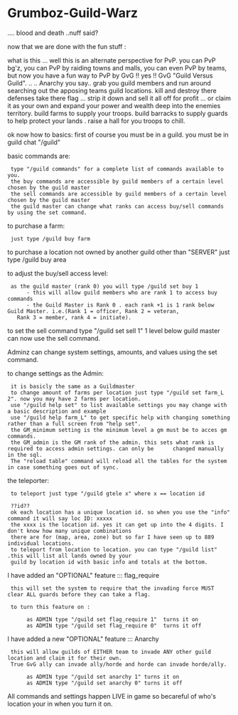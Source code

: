 Grumboz-Guild-Warz
==================

.... blood and death ..nuff said?

now that we are done with the fun stuff :

what is this ... well this is an alternate perspective for PvP. you can PvP bg'z, you can PvP by raiding towns and malls, you can even PvP by teams, but now you have a fun way to PvP by GvG !! yes !! GvG "Guild Versus Guild". ..
.. Anarchy you say.. grab you guild members and run around searching out the apposing teams guild locations. kill and destroy there defenses take there flag ... strip it down and sell it all off for profit ... or claim it as your own and expand your power and wealth deep into the enemies territory. build farms to supply your troops. build barracks to supply guards to help protect your lands . raise a hall for you troops to chill.

ok now how to basics:
     first of course you must be in a guild.
     you must be in guild chat "/guild"

basic commands are:

     type "/guild commands" for a complete list of commands available to you.
     the buy commands are accessible by guild members of a certain level chosen by the guild master
     the sell commands are accessible by guild members of a certain level chosen by the guild master
     the guild master can change what ranks can access buy/sell commands by using the set command.

to purchase a farm:

     just type /guild buy farm

to purchase a location not owned by another guild other than "SERVER" just type /guild buy area

to adjust the buy/sell access level:

     as the guild master (rank 0) you will type /guild set buy 1
          - this will allow guild members who are rank 1 to access buy commands
          - the Guild Master is Rank 0 . each rank +1 is 1 rank below Guild Master. i.e.(Rank 1 = officer, Rank 2 = veteran,
       Rank 3 = member, rank 4 = initiate).
       
to set the sell command type "/guild set sell 1" 1 level below guild master can now use the sell command.

Adminz can change system settings, amounts, and values using the set command.

to change settings as the Admin:

     it is basicly the same as a Guildmaster
     to change amount of farms per location just type "/guild set farm_L 2". now you may have 2 farms per location.
     use "/guild help set" to list available settings you may change with a basic description and example
     use "/guild help farm_L" to get specific help with changing something rather than a full screen from "help set".
     the GM_minimum setting is the minimum level a gm must be to acces gm commands.
     the GM_admin is the GM rank of the admin. this sets what rank is required to access admin settings. can only be      changed manually in the sql.
     The "reload table" command will reload all the tables for the system in case something goes out of sync.

the teleporter:

     to teleport just type "/guild gtele x" where x == location id

     ??id??
     ok each location has a unique location id. so when you use the "info" command it will say loc ID: xxxxx
     the xxxx is the location id. yes it can get up into the 4 digits. I don't know how many unique combinations
     there are for (map, area, zone) but so far I have seen up to 889 individual locations.
     to teleport from location to location. you can type "/guild list" .this will list all lands owned by your 
     guild by location id with basic info and totals at the bottom.

I have added an "OPTIONAL" feature ::: flag_require

     this will set the system to require that the invading force MUST clear ALL guards before they can take a flag.

     to turn this feature on :

          as ADMIN type "/guild set flag_require 1"  turns it on
          as ADMIN type "/guild set flag_require 0"  turns it off

I have added a new "OPTIONAL" feature ::: Anarchy

     this will allow guilds of EITHER team to invade ANY other guild location and claim it for their own.
     True GvG ally can invade ally/horde and horde can invade horde/ally.

          as ADMIN type "/guild set anarchy 1" turns it on
          as ADMIN type "/guild set anarchy 0" turns it off

All commands and settings happen LIVE in game so becareful of who's location your in when you turn it on.

